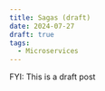 ```yaml
---
title: Sagas (draft)
date: 2024-07-27
draft: true
tags:
  - Microservices
---
```

FYI: This is a draft post
